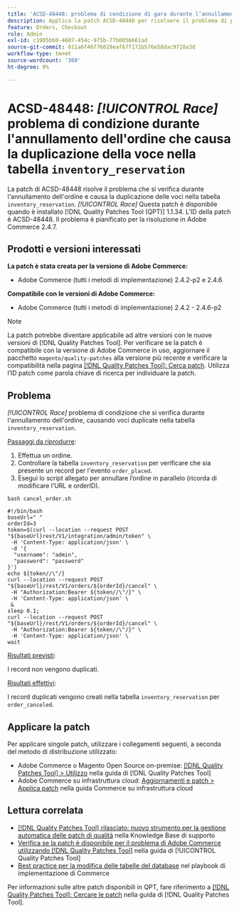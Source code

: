 ```yaml
---
title: 'ACSD-48448: problema di condizione di gara durante l’annullamento dell’ordine che causa la duplicazione dell’immissione nella tabella inventory_booking'
description: Applica la patch ACSD-48448 per risolvere il problema di prestazioni di Adobe Commerce in cui si verifica il problema di condizione Race durante gli annullamenti dell’ordine, che causa la duplicazione delle voci nella tabella inventory_booking.
feature: Orders, Checkout
role: Admin
exl-id: c1905b60-4607-454c-975b-77b0056661ad
source-git-commit: 011a6f46f76029eaf67f172b576e58dac9710a3d
workflow-type: tm+mt
source-wordcount: '369'
ht-degree: 0%

---
```


# ACSD-48448: *[!UICONTROL Race]* problema di condizione durante l&#39;annullamento dell&#39;ordine che causa la duplicazione della voce nella tabella `inventory_reservation`

La patch di ACSD-48448 risolve il problema che si verifica durante l&#39;annullamento dell&#39;ordine e causa la duplicazione delle voci nella tabella `inventory_reservation`. *[!UICONTROL Race]* Questa patch è disponibile quando è installato [!DNL Quality Patches Tool (QPT)] 1.1.34. L’ID della patch è ACSD-48448. Il problema è pianificato per la risoluzione in Adobe Commerce 2.4.7.

## Prodotti e versioni interessati

**La patch è stata creata per la versione di Adobe Commerce:**

* Adobe Commerce (tutti i metodi di implementazione) 2.4.2-p2 e 2.4.6

**Compatibile con le versioni di Adobe Commerce:**

* Adobe Commerce (tutti i metodi di implementazione) 2.4.2 - 2.4.6-p2

>[!NOTE]
>
>La patch potrebbe diventare applicabile ad altre versioni con le nuove versioni di [!DNL Quality Patches Tool]. Per verificare se la patch è compatibile con la versione di Adobe Commerce in uso, aggiornare il pacchetto `magento/quality-patches` alla versione più recente e verificare la compatibilità nella pagina [[!DNL Quality Patches Tool]: Cerca patch](https://experienceleague.adobe.com/tools/commerce-quality-patches/index.html?lang=it). Utilizza l’ID patch come parola chiave di ricerca per individuare la patch.

## Problema

*[!UICONTROL Race]* problema di condizione che si verifica durante l&#39;annullamento dell&#39;ordine, causando voci duplicate nella tabella `inventory_reservation`.

<u>Passaggi da riprodurre</u>:

1. Effettua un ordine.
1. Controllare la tabella `inventory_reservation` per verificare che sia presente un record per l&#39;evento `order_placed`.
1. Esegui lo script allegato per annullare l’ordine in parallelo (ricorda di modificare l’URL e orderID).

`bash cancel_order.sh`

```
#!/bin/bash
baseUrl=" "
orderId=3
token=$(curl --location --request POST "${baseUrl}rest/V1/integration/admin/token" \
 -H 'Content-Type: application/json' \
 -d '{
  "username": "admin",
  "password": "password"
}')
echo ${token//\"/}
curl --location --request POST "${baseUrl}/rest/V1/orders/${orderId}/cancel" \
 -H "Authorization:Bearer ${token//\"/}" \
 -H 'Content-Type: application/json' \
 &
sleep 0.1;
curl --location --request POST "${baseUrl}/rest/V1/orders/${orderId}/cancel" \
 -H "Authorization:Bearer ${token//\"/}" \
 -H 'Content-Type: application/json' \
wait
```

<u>Risultati previsti</u>:

I record non vengono duplicati.

<u>Risultati effettivi</u>:

I record duplicati vengono creati nella tabella `inventory_reservation` per `order_canceled`.

## Applicare la patch

Per applicare singole patch, utilizzare i collegamenti seguenti, a seconda del metodo di distribuzione utilizzato:

* Adobe Commerce o Magento Open Source on-premise: [[!DNL Quality Patches Tool] > Utilizzo](/help/tools/quality-patches-tool/usage.md) nella guida di [!DNL Quality Patches Tool]
* Adobe Commerce su infrastruttura cloud: [Aggiornamenti e patch > Applica patch](https://experienceleague.adobe.com/docs/commerce-cloud-service/user-guide/develop/upgrade/apply-patches.html?lang=it) nella guida Commerce su infrastruttura cloud

## Lettura correlata

* [[!DNL Quality Patches Tool] rilasciato: nuovo strumento per la gestione automatica delle patch di qualità](https://experienceleague.adobe.com/it/docs/commerce-operations/tools/quality-patches-tool/quality-patches-tool-to-self-serve-quality-patches) nella Knowledge Base di supporto
* [Verifica se la patch è disponibile per il problema di Adobe Commerce utilizzando  [!DNL Quality Patches Tool]](/help/tools/quality-patches-tool/patches-available-in-qpt/check-patch-for-magento-issue-with-magento-quality-patches.md) nella guida di [!UICONTROL Quality Patches Tool]
* [Best practice per la modifica delle tabelle del database](https://experienceleague.adobe.com/it/docs/commerce-operations/implementation-playbook/best-practices/development/modifying-core-and-third-party-tables#why-adobe-recommends-avoiding-modifications) nel playbook di implementazione di Commerce

Per informazioni sulle altre patch disponibili in QPT, fare riferimento a [[!DNL Quality Patches Tool]: Cercare le patch](https://experienceleague.adobe.com/tools/commerce-quality-patches/index.html?lang=it) nella guida di [!DNL Quality Patches Tool].
